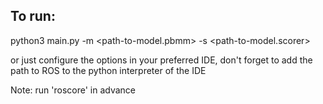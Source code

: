 ## To run:
python3 main.py -m <path-to-model.pbmm> -s <path-to-model.scorer>

or just configure the options in your preferred IDE, don't forget to add the path to ROS to the python interpreter of the IDE

Note: run 'roscore' in advance


